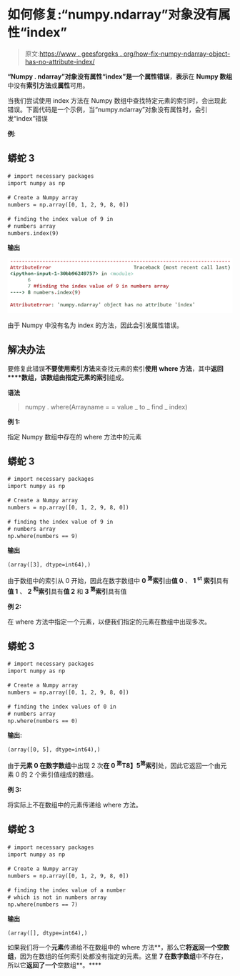 # 如何修复:“numpy.ndarray”对象没有属性“index”

> 原文:[https://www . geesforgeks . org/how-fix-numpy-ndarray-object-has-no-attribute-index/](https://www.geeksforgeeks.org/how-to-fix-numpy-ndarray-object-has-no-attribute-index/)

**“Numpy . ndarray”对象没有属性“index”**是一个**属性错误**，**表示**在 **Numpy 数组**中没有**索引方法**或**属性**可用。

当我们尝试使用 index 方法在 Numpy 数组中查找特定元素的索引时，会出现此错误。下面代码是一个示例，当“numpy.ndarray”对象没有属性时，会引发“index”错误

**例**:

## 蟒蛇 3

```
# import necessary packages
import numpy as np

# Create a Numpy array
numbers = np.array([0, 1, 2, 9, 8, 0])

# finding the index value of 9 in 
# numbers array
numbers.index(9)
```

**输出**

![](img/5760ee53e40e77fc28310a664309e42d.png)

由于 Numpy 中没有名为 index 的方法，因此会引发属性错误。

## 解决办法

要修复此错误**不要使用索引方法**来查找元素的索引**使用 where 方法**，其中**返回****数组，该数组由指定元素的索引**组成。

**语法**

> numpy . where(Arrayname = = value _ to _ find _ index)

**例 1:**

指定 Numpy 数组中存在的 where 方法中的元素

## 蟒蛇 3

```
# import necessary packages
import numpy as np

# Create a Numpy array
numbers = np.array([0, 1, 2, 9, 8, 0])

# finding the index value of 9 in 
# numbers array
np.where(numbers == 9)
```

**输出**

```
(array([3], dtype=int64),)
```

由于数组中的索引从 0 开始，因此在数字数组中 **0 <sup>第</sup>索引**由**值 0** 、 **1 <sup>st</sup> 索引**具有**值 1** 、 **2 <sup>和</sup>索引**具有**值 2** 和 **3 <sup>第</sup>索引**具有值

**例 2:**

在 where 方法中指定一个元素，以便我们指定的元素在数组中出现多次。

## 蟒蛇 3

```
# import necessary packages
import numpy as np

# Create a Numpy array
numbers = np.array([0, 1, 2, 9, 8, 0])

# finding the index values of 0 in
# numbers array
np.where(numbers == 0)
```

**输出:**

```
(array([0, 5], dtype=int64),)
```

由于**元素 0 在数字数组**中出现 2 次**在 0 <sup>第</sup>T8】5<sup>第</sup>索引**处，因此它返回一个由元素 0 的 2 个索引值组成的数组。

**例 3:**

将实际上不在数组中的元素传递给 where 方法。

## 蟒蛇 3

```
# import necessary packages
import numpy as np

# Create a Numpy array
numbers = np.array([0, 1, 2, 9, 8, 0])

# finding the index value of a number 
# which is not in numbers array
np.where(numbers == 7)
```

**输出**

```
(array([], dtype=int64),)
```

如果我们将一个**元素**传递给不在数组中的 where 方法**，那么它**将返回一个空数组**，因为在数组的任何索引处都没有指定的元素。这里 **7 在数字数组**中不存在，所以它**返回了一个**空数组**。****